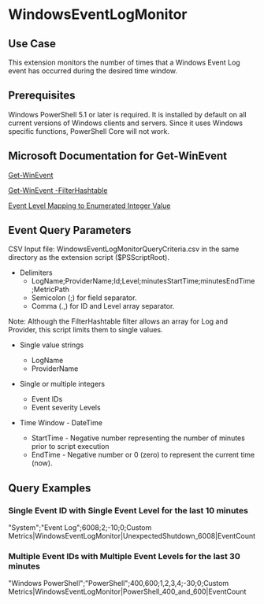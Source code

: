 # WindowsEventLogMonitor #

## Use Case ##

This extension monitors the number of times that a Windows Event Log event has occurred during the desired time window.

## Prerequisites ##

Windows PowerShell 5.1 or later is required. It is installed by default on all current versions of Windows clients and servers.
Since it uses Windows specific functions, PowerShell Core will not work.

## Microsoft Documentation for Get-WinEvent ##

<a href="https://learn.microsoft.com/en-us/powershell/module/microsoft.powershell.diagnostics/get-winevent?view=powershell-5.1">Get-WinEvent</a>

<a href="https://learn.microsoft.com/en-us/powershell/scripting/samples/creating-get-winevent-queries-with-filterhashtable?view=powershell-5.1">Get-WinEvent -FilterHashtable</a>

<a href="https://learn.microsoft.com/en-us/dotnet/api/system.diagnostics.eventing.reader.standardeventlevel?view=dotnet-plat-ext-8.0">Event Level Mapping to Enumerated Integer Value</a>

## Event Query Parameters ##

CSV Input file: WindowsEventLogMonitorQueryCriteria.csv in the same directory as the extension script ($PSScriptRoot).

- Delimiters
	* LogName;ProviderName;Id;Level;minutesStartTime;minutesEndTime;MetricPath
	* Semicolon (;) for field separator.
	* Comma (.,) for ID and Level array separator.

Note: Although the FilterHashtable filter allows an array for Log and Provider, this script limits them to single values.

- Single value strings
	* LogName
	* ProviderName

- Single or multiple integers
	* Event IDs
	* Event severity Levels
	
- Time Window - DateTime
	* StartTime - Negative number representing the number of minutes prior to script execution
	* EndTime - Negative number or 0 (zero) to represent the current time (now).


## Query Examples ##

### Single Event ID with Single Event Level for the last 10 minutes ###
"System";"Event Log";6008;2;-10;0;Custom Metrics|WindowsEventLogMonitor|UnexpectedShutdown_6008|EventCount

### Multiple Event IDs with Multiple Event Levels for the last 30 minutes ###
"Windows PowerShell";"PowerShell";400,600;1,2,3,4;-30;0;Custom Metrics|WindowsEventLogMonitor|PowerShell_400_and_600|EventCount


